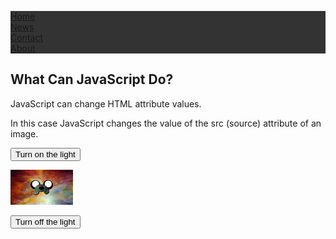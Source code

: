 
<html>
<head>
<title>Richards learning website</title>
<style>
ul {
    list-style-type: none;
    margin: 0;
    padding: 0;
    overflow: hidden;
    background-color: #333;
}

li {
    float: left;
}

li a {
    display: block;
    color: white;
    text-align: center;
    padding: 14px 16px;
    text-decoration: none;
}

li a:hover:not(.active) {
    background-color: #111;
}

.active {
    background-color: #4CAF50;
}
</style>
</head>
<body>

<ul>
  <li><a class="active" href="#home">Home</a></li>
  <li><a href="#news">News</a></li>
  <li><a href="#contact">Contact</a></li>
  <li><a href="#about">About</a></li>
</ul>




<h2>What Can JavaScript Do?</h2>

<p>JavaScript can change HTML attribute values.</p>

<p>In this case JavaScript changes the value of the src (source) attribute of an image.</p>

<button onclick="document.getElementById('myImage').src='https://404store.com/2017/12/08/random-pic-14.jpg'">Turn on the light</button>

<img id="myImage" src="XfG4cdf.jpg" style="width:100px">

<button onclick="document.getElementById('myImage').src='XfG4cdf.jpg'">Turn off the light</button>

<?php
    include "testinclude.html";
?>

</body>
</html>
